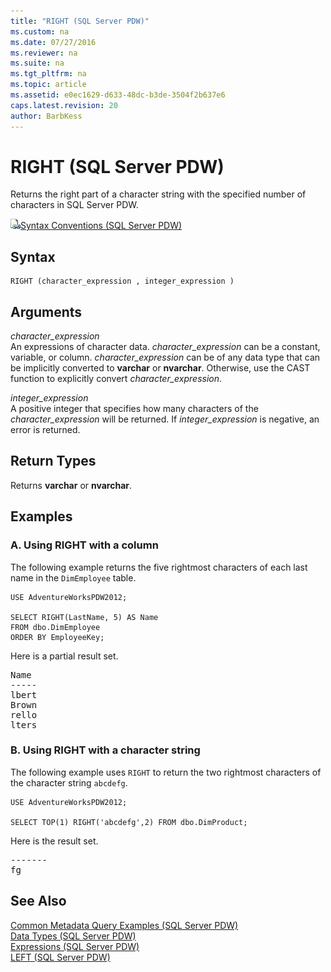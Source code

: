 ```yaml
---
title: "RIGHT (SQL Server PDW)"
ms.custom: na
ms.date: 07/27/2016
ms.reviewer: na
ms.suite: na
ms.tgt_pltfrm: na
ms.topic: article
ms.assetid: e0ec1629-d633-48dc-b3de-3504f2b637e6
caps.latest.revision: 20
author: BarbKess
---
```

# RIGHT (SQL Server PDW)
Returns the right part of a character string with the specified number of characters in SQL Server PDW.  
  
![Topic link icon](../../mpp/sqlpdw/media/Topic_Link.gif "Topic_Link")[Syntax Conventions &#40;SQL Server PDW&#41;](../../mpp/sqlpdw/syntax-conventions-sql-server-pdw.md)  
  
## Syntax  
  
```  
RIGHT (character_expression , integer_expression )  
```  
  
## Arguments  
*character_expression*  
An expressions of character data. *character_expression* can be a constant, variable, or column. *character_expression* can be of any data type that can be implicitly converted to **varchar** or **nvarchar**. Otherwise, use the CAST function to explicitly convert *character_expression*.  
  
*integer_expression*  
A positive integer that specifies how many characters of the *character_expression* will be returned. If *integer_expression* is negative, an error is returned.  
  
## Return Types  
Returns **varchar** or **nvarchar**.  
  
## Examples  
  
### A. Using RIGHT with a column  
The following example returns the five rightmost characters of each last name in the `DimEmployee` table.  
  
```  
USE AdventureWorksPDW2012;  
  
SELECT RIGHT(LastName, 5) AS Name  
FROM dbo.DimEmployee  
ORDER BY EmployeeKey;  
```  
  
Here is a partial result set.  
  
<pre>Name  
-----  
lbert  
Brown  
rello  
lters</pre>  
  
### B. Using RIGHT with a character string  
The following example uses `RIGHT` to return the two rightmost characters of the character string `abcdefg`.  
  
```  
USE AdventureWorksPDW2012;  
  
SELECT TOP(1) RIGHT('abcdefg',2) FROM dbo.DimProduct;  
```  
  
Here is the result set.  
  
<pre>-------  
fg</pre>  
  
## See Also  
[Common Metadata Query Examples &#40;SQL Server PDW&#41;](../../mpp/sqlpdw/common-metadata-query-examples-sql-server-pdw.md)  
[Data Types &#40;SQL Server PDW&#41;](../../mpp/sqlpdw/data-types-sql-server-pdw.md)  
[Expressions &#40;SQL Server PDW&#41;](../../mpp/sqlpdw/expressions-sql-server-pdw.md)  
[LEFT &#40;SQL Server PDW&#41;](../../mpp/sqlpdw/left-sql-server-pdw.md)  
  
